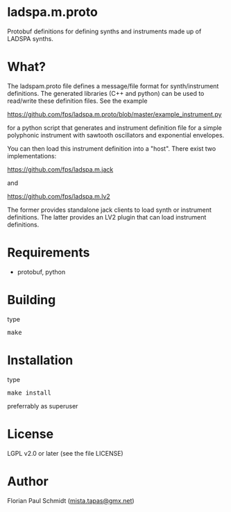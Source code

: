 # ladspa.m.proto

Protobuf definitions for defining synths and instruments made up of LADSPA synths.

# What?

The ladspam.proto file defines a message/file format for synth/instrument definitions. The generated libraries (C++ and python) can be used to read/write these definition files. See the example 

https://github.com/fps/ladspa.m.proto/blob/master/example_instrument.py

for a python script that generates and instrument definition file for a simple polyphonic instrument with sawtooth oscillators and exponential envelopes.

You can then load this instrument definition into a "host". There exist two implementations:

https://github.com/fps/ladspa.m.jack

and

https://github.com/fps/ladspa.m.lv2

The former provides standalone jack clients to load synth or instrument definitions. The latter provides an LV2 plugin that can load instrument definitions.

# Requirements

* protobuf, python

# Building

type

<pre>
make
</pre>

# Installation

type

<pre>
make install
</pre>

preferrably as superuser

# License 

LGPL v2.0 or later (see the file LICENSE)

# Author 

Florian Paul Schmidt (mista.tapas@gmx.net)
